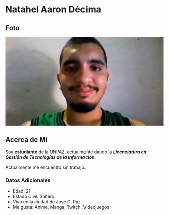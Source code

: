 # Natahel Aaron Décima

## Foto
![Yo](./imagenes/NAD.jpg "Este soy yo")

## **Acerca de Mí**
Soy **estudiante** de la [UNPAZ](www.unpaz.edu.ar), actualmente dando la **_Licenciatura en Gestión de Tecnologías de la Información_**.

Actualmente me encuentro sin trabajo.

### **Datos Adicionales**
- Edad: 21
- Estado Civil: Soltero
- Vivo en la ciudad de José C. Paz
- Me gusta: Anime, Manga, Twitch, Videojuegos

